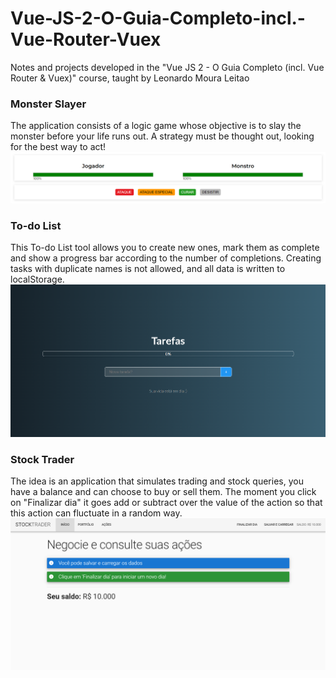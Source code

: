 # Vue-JS-2-O-Guia-Completo-incl.-Vue-Router-Vuex
Notes and projects developed in the "Vue JS 2 - O Guia Completo (incl. Vue Router &amp; Vuex)" course, taught by Leonardo Moura Leitao

<h3>Monster Slayer</h3>
The application consists of a logic game whose objective is to slay the monster before your life runs out. A strategy must be thought out, looking for the best way to act!
<img src="ProjetoMonstro.png">

<h3>To-do List</h3>
This To-do List tool allows you to create new ones, mark them as complete and show a progress bar according to the number of completions. Creating tasks with duplicate names is not allowed, and all data is written to localStorage.
<img src="ProjetoTarefas.png">

<h3>Stock Trader</h3>
The idea is an application that simulates trading and stock queries, you have a balance and can choose to buy or sell them. The moment you click on "Finalizar dia" it goes add or subtract over the value of the action so that this action can fluctuate in a random way.
<img src="ProjetoAcoes.png">
